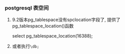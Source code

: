 ### postgresql 表空间

1. 9.2版本pg_tablespace没有spclocation字段了, 提供了 pg_tablespace_location()函数

     select pg_tablespace_location(16388);

2. 或者执行`\db;`

